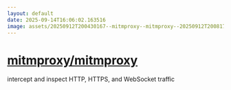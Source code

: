```yaml
---
layout: default
date: 2025-09-14T16:06:02.163516
image: assets/20250912T200430167--mitmproxy--mitmproxy--20250912T200817226--cropped.png
---
```


# [mitmproxy/mitmproxy](https://github.com/mitmproxy/mitmproxy)

intercept and inspect HTTP, HTTPS, and WebSocket traffic
